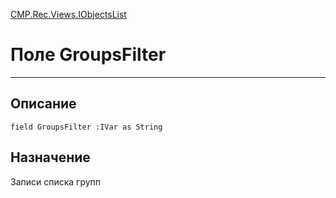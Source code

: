 ﻿---
Link: CMP.Rec.Views.IObjectsList.@GroupsFilter
---

<!---  Навигация
[Имя проекта](#) :
-->
[CMP.Rec.Views.IObjectsList](Default)

# Поле GroupsFilter
---

## Описание

    field GroupsFilter :IVar as String

<!--
## Аргументы{#Args}

### Аргумент1

Описание аргумента 1
-->

## Назначение

Записи списка групп

<!--
## Пример

    GroupsFilter...
-->

